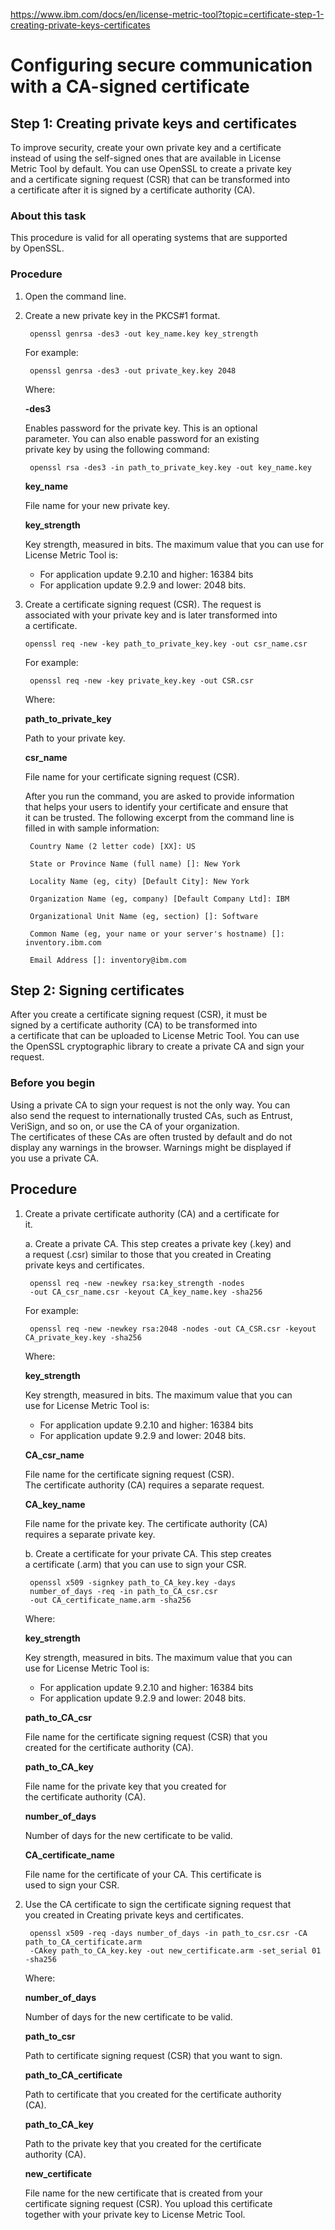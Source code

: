 https://www.ibm.com/docs/en/license-metric-tool?topic=certificate-step-1-creating-private-keys-certificates

# Configuring secure communication with a CA-signed certificate

## Step 1: Creating private keys and certificates

To improve security, create your own private key and a certificate<br>
instead of using the self-signed ones that are available in License<br>
Metric Tool by default. You can use OpenSSL to create a private key<br>
and a certificate signing request (CSR) that can be transformed into<br>
a certificate after it is signed by a certificate authority (CA).

### About this task

This procedure is valid for all operating systems that are supported<br>
by OpenSSL.

### Procedure

1. Open the command line.

2. Create a new private key in the PKCS#1 format.

        openssl genrsa -des3 -out key_name.key key_strength

    For example:

        openssl genrsa -des3 -out private_key.key 2048

    Where:        

    **-des3**

    Enables password for the private key. This is an optional<br>
    parameter. You can also enable password for an existing<br>
    private key by using the following command:    

        openssl rsa -des3 -in path_to_private_key.key -out key_name.key

    **key_name**

    File name for your new private key.     

    **key_strength**   

    Key strength, measured in bits. The maximum value that you can use for License Metric Tool is:

    * For application update 9.2.10 and higher: 16384 bits
    * For application update 9.2.9 and lower: 2048 bits.

3. Create a certificate signing request (CSR). The request is<br>
   associated with your private key and is later transformed into<br>
   a certificate.    

       openssl req -new -key path_to_private_key.key -out csr_name.csr

    For example: 

        openssl req -new -key private_key.key -out CSR.csr      

    Where:

    **path_to_private_key**

    Path to your private key.

    **csr_name**

    File name for your certificate signing request (CSR).


    After you run the command, you are asked to provide information<br>
    that helps your users to identify your certificate and ensure that<br>
    it can be trusted. The following excerpt from the command line is<br>
    filled in with sample information:

        Country Name (2 letter code) [XX]: US

        State or Province Name (full name) []: New York

        Locality Name (eg, city) [Default City]: New York

        Organization Name (eg, company) [Default Company Ltd]: IBM

        Organizational Unit Name (eg, section) []: Software

        Common Name (eg, your name or your server's hostname) []: inventory.ibm.com

        Email Address []: inventory@ibm.com

## Step 2: Signing certificates        

After you create a certificate signing request (CSR), it must be<br>
signed by a certificate authority (CA) to be transformed into<br>
a certificate that can be uploaded to License Metric Tool. You can use<br>
the OpenSSL cryptographic library to create a private CA and sign your<br>
request.

### Before you begin

Using a private CA to sign your request is not the only way. You can<br>
also send the request to internationally trusted CAs, such as Entrust,<br>
VeriSign, and so on, or use the CA of your organization.<br>
The certificates of these CAs are often trusted by default and do not<br>
display any warnings in the browser. Warnings might be displayed if<br>
you use a private CA.

## Procedure

1. Create a private certificate authority (CA) and a certificate for<br>
   it.

   a. Create a private CA. This step creates a private key (.key) and<br>
      a request (.csr) similar to those that you created in Creating<br>
      private keys and certificates.

        openssl req -new -newkey rsa:key_strength -nodes 
        -out CA_csr_name.csr -keyout CA_key_name.key -sha256

      For example:

        openssl req -new -newkey rsa:2048 -nodes -out CA_CSR.csr -keyout CA_private_key.key -sha256

      Where:

      **key_strength**

      Key strength, measured in bits. The maximum value that you can<br>
      use for License Metric Tool is:

      * For application update 9.2.10 and higher: 16384 bits
      * For application update 9.2.9 and lower: 2048 bits. 
      
      **CA_csr_name**

      File name for the certificate signing request (CSR).<br> 
      The certificate authority (CA) requires a separate request.

      **CA_key_name**

      File name for the private key. The certificate authority (CA)<br>
      requires a separate private key.

      b. Create a certificate for your private CA. This step creates<br>
         a certificate (.arm) that you can use to sign your CSR.

        openssl x509 -signkey path_to_CA_key.key -days 
        number_of_days -req -in path_to_CA_csr.csr 
        -out CA_certificate_name.arm -sha256

      Where:

      **key_strength**

      Key strength, measured in bits. The maximum value that you can<br>
      use for License Metric Tool is:

      * For application update 9.2.10 and higher: 16384 bits
      * For application update 9.2.9 and lower: 2048 bits.

      **path_to_CA_csr**

      File name for the certificate signing request (CSR) that you<br>
      created for the certificate authority (CA).

      **path_to_CA_key**

      File name for the private key that you created for<br>
      the certificate authority (CA).

      **number_of_days**

      Number of days for the new certificate to be valid.

      **CA_certificate_name**

      File name for the certificate of your CA. This certificate is<br>
      used to sign your CSR.

2. Use the CA certificate to sign the certificate signing request that<br>
   you created in Creating private keys and certificates.

        openssl x509 -req -days number_of_days -in path_to_csr.csr -CA path_to_CA_certificate.arm 
        -CAkey path_to_CA_key.key -out new_certificate.arm -set_serial 01 -sha256

   Where:

   **number_of_days**     

   Number of days for the new certificate to be valid.

   **path_to_csr**

   Path to certificate signing request (CSR) that you want to sign.

   **path_to_CA_certificate**

   Path to certificate that you created for the certificate authority<br>
   (CA).

   **path_to_CA_key**

   Path to the private key that you created for the certificate<br>
   authority (CA).

   **new_certificate**

   File name for the new certificate that is created from your<br>
   certificate signing request (CSR). You upload this certificate<br>
   together with your private key to License Metric Tool.

   